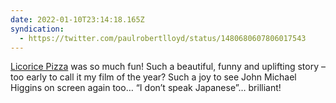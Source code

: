 ```yaml
---
date: 2022-01-10T23:14:18.165Z
syndication:
  - https://twitter.com/paulrobertlloyd/status/1480680607806017543
---
```


[Licorice Pizza](/2022/010/e1/licorice_pizza/) was so much fun! Such a beautiful, funny and uplifting story – too early to call it my film of the year? Such a joy to see John Michael Higgins on screen again too… “I don’t speak Japanese”… brilliant!
